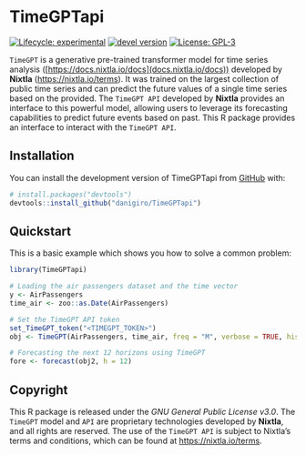 
<!-- README.md is generated from README.Rmd. Please edit that file -->

# TimeGPTapi

<!-- badges: start -->

[![Lifecycle:
experimental](https://img.shields.io/badge/lifecycle-experimental-orange.svg)](https://lifecycle.r-lib.org/articles/stages.html)
[![devel
version](https://img.shields.io/badge/devel%20version-0.1.0-blue.svg)](https://github.com/daniGiro/TimeGPTapi)
[![License:
GPL-3](https://img.shields.io/badge/license-GPL--3-forestgreen.svg)](https://cran.r-project.org/web/licenses/GPL-3)
<!-- badges: end -->

`TimeGPT` is a generative pre-trained transformer model for time series
analysis ([https://docs.nixtla.io/docs](docs.nixtla.io/docs)) developed
by **Nixtla** (<https://nixtla.io/terms>). It was trained on the largest
collection of public time series and can predict the future values of a
single time series based on the provided. The `TimeGPT API` developed by
**Nixtla** provides an interface to this powerful model, allowing users
to leverage its forecasting capabilities to predict future events based
on past. This R package provides an interface to interact with the
`TimeGPT API`.

## Installation

You can install the development version of TimeGPTapi from
[GitHub](https://github.com/) with:

``` r
# install.packages("devtools")
devtools::install_github("danigiro/TimeGPTapi")
```

## Quickstart

This is a basic example which shows you how to solve a common problem:

``` r
library(TimeGPTapi)

# Loading the air passengers dataset and the time vector
y <- AirPassengers
time_air <- zoo::as.Date(AirPassengers)

# Set the TimeGPT API token
set_TimeGPT_token("<TIMEGPT_TOKEN>")
obj <- TimeGPT(AirPassengers, time_air, freq = "M", verbose = TRUE, historic = TRUE)

# Forecasting the next 12 horizons using TimeGPT
fore <- forecast(obj2, h = 12)
```

## Copyright

This R package is released under the *GNU General Public License v3.0*.
The `TimeGPT` model and `API` are proprietary technologies developed by
**Nixtla**, and all rights are reserved. The use of the `TimeGPT API` is
subject to Nixtla’s terms and conditions, which can be found at
<https://nixtla.io/terms>.
